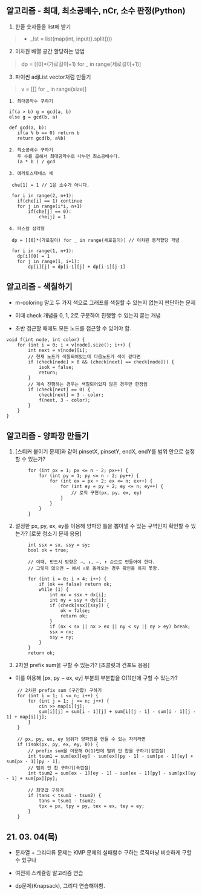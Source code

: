 ## 알고리즘 - 최대, 최소공배수, nCr, 소수 판정(Python)

1. 한줄 숫자들을 list에 받기

 > - _lst = list(map(int, input().split()))

2. 이차원 배열 공간 할당하는 방법

 > dp = [[0]*(가로길이+1) for _ in range(세로길이+1)]

3. 파이썬 adjList vector처럼 만들기

 > v = [[] for _ in range(size)]

```
 1. 최대공약수 구하기

 if(a > b) g = gcd(a, b)
 else g = gcd(b, a)

 def gcd(a, b):
    if(a % b == 0) return b
    return gcd(b, a%b)

 2. 최소공배수 구하기
    두 수를 곱해서 최대공약수로 나누면 최소공배수다.
    (a * b ) / gcd

 3. 에라토스테네스 체

  che[1] = 1 // 1은 소수가 아니다.

  for i in range(2, n+1):
    if(che[i] == 1) continue
    for j in range(i*i, n+1)
        if(che[j] == 0):
            che[j] = 1

 4. 파스칼 삼각형

  dp = [[0]*(가로길이) for _ in range(세로길이)] // 이차원 동적할당 개념

  for i in range(1, n+1):
    dp[i][0] = 1
    for j in range(1, i+1):
        dp[i][j] = dp[i-1][j] + dp[i-1][j-1]
```

## 알고리즘 - 색칠하기

 - m-coloring 말고 두 가지 색으로 그래프를 색칠할 수 있는지 없는지 판단하는 문제

 - 이때 check 개념을 0, 1, 2로 구분하여 진행할 수 있는지 묻는 개념

 - 초반 접근할 때에도 모든 노드를 접근할 수 있어야 함.

```
void f(int node, int color) {
	for (int i = 0; i < v[node].size(); i++) {
		int next = v[node][i];
        // 현재 노드가 색칠되어있는데 다음노드가 색이 같다면
		if (check[node] > 0 && (check[next] == check[node])) {
			isok = false;
			return;
		}
        // 계속 진행하는 경우는 색칠되어있지 않은 경우만 한정임
		if (check[next] == 0) {
			check[next] = 3 - color;
			f(next, 3 - color);
		}
	}
}
```

## 알고리즘 - 양파깡 만들기

 1. [스티커 붙이기 문제]와 같이 pinsetX, pinsetY, endX, endY를 범위 안으로 설정할 수 있는가?

```
		for (int px = 1; px <= n - 2; px++) {
			for (int py = 1; py <= n - 2; py++) {
				for (int ex = px + 2; ex <= n; ex++) {
					for (int ey = py + 2; ey <= n; ey++) {
						// 로직 구현(px, py, ex, ey)
					}
				}
			}
		}
```

 2. 설정한 px, py, ex, ey를 이용해 양파깡 틀을 뽑아낼 수 있는 구역인지 확인할 수 있는가? [로봇 청소기 문제 응용]

```
		int ssx = sx, ssy = sy;
		bool ok = true;

        // 이때, 반드시 방향은 →, ↓, ←, ↑ 순으로 만들어야 한다.
        // 그렇지 않으면 ← 에서 ↑로 올라오는 경우 확인을 하지 못함.

		for (int i = 0; i < 4; i++) {
			if (ok == false) return ok;
			while (1) {
				int nx = ssx + dx[i];
				int ny = ssy + dy[i];
				if (check[ssx][ssy]) {
					ok = false;
					return ok;
				}
				if (nx < sx || nx > ex || ny < sy || ny > ey) break;
				ssx = nx;
				ssy = ny;
			}
		}
		return ok;
```


 3. 2차원 prefix sum을 구할 수 있는가? [초콜릿과 건포도 응용]
  - 이를 이용해 [px, py ~ ex, ey] 부분의 부분합을 O(1)만에 구할 수 있는가?

```
	// 2차원 prefix sum (구간합) 구하기
	for (int i = 1; i <= n; i++) {
		for (int j = 1; j <= n; j++) {
			cin >> map[i][j];
			sum[i][j] = sum[i - 1][j] + sum[i][j - 1] - sum[i - 1][j - 1] + map[i][j];
		}
	}

    // px, py, ex, ey 범위가 양파깡을 만들 수 있는 자리라면
	if (isok(px, py, ex, ey, 0)) {
        // prefix sum을 이용해 O(1)만에 범위 안 합을 구하기(겉껍질)
		int tsum1 = sum[ex][ey] - sum[ex][py - 1] - sum[px - 1][ey] + sum[px - 1][py - 1];
        // 범위 안 합 구하기(속껍질)
		int tsum2 = sum[ex - 1][ey - 1] - sum[ex - 1][py] - sum[px][ey - 1] + sum[px][py];

        // 최댓값 구하기
		if (tans < tsum1 - tsum2) {
			tans = tsum1 - tsum2;
			tpx = px, tpy = py, tex = ex, tey = ey;
		}
	}    

```

## 21. 03. 04(목)

 - 문자열 + 그리디류 문제는 KMP 문제의 실패함수 구하는 로직마냥 비슷하게 구할 수 있구나

 - 여전히 스케쥴링 알고리즘 연습

 - dp문제(Knapsack), 그리디 연습해야함.



